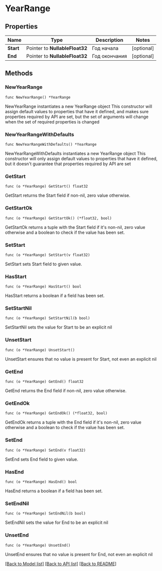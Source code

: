 # YearRange

## Properties

Name | Type | Description | Notes
------------ | ------------- | ------------- | -------------
**Start** | Pointer to **NullableFloat32** | Год начала | [optional] 
**End** | Pointer to **NullableFloat32** | Год окончания | [optional] 

## Methods

### NewYearRange

`func NewYearRange() *YearRange`

NewYearRange instantiates a new YearRange object
This constructor will assign default values to properties that have it defined,
and makes sure properties required by API are set, but the set of arguments
will change when the set of required properties is changed

### NewYearRangeWithDefaults

`func NewYearRangeWithDefaults() *YearRange`

NewYearRangeWithDefaults instantiates a new YearRange object
This constructor will only assign default values to properties that have it defined,
but it doesn't guarantee that properties required by API are set

### GetStart

`func (o *YearRange) GetStart() float32`

GetStart returns the Start field if non-nil, zero value otherwise.

### GetStartOk

`func (o *YearRange) GetStartOk() (*float32, bool)`

GetStartOk returns a tuple with the Start field if it's non-nil, zero value otherwise
and a boolean to check if the value has been set.

### SetStart

`func (o *YearRange) SetStart(v float32)`

SetStart sets Start field to given value.

### HasStart

`func (o *YearRange) HasStart() bool`

HasStart returns a boolean if a field has been set.

### SetStartNil

`func (o *YearRange) SetStartNil(b bool)`

 SetStartNil sets the value for Start to be an explicit nil

### UnsetStart
`func (o *YearRange) UnsetStart()`

UnsetStart ensures that no value is present for Start, not even an explicit nil
### GetEnd

`func (o *YearRange) GetEnd() float32`

GetEnd returns the End field if non-nil, zero value otherwise.

### GetEndOk

`func (o *YearRange) GetEndOk() (*float32, bool)`

GetEndOk returns a tuple with the End field if it's non-nil, zero value otherwise
and a boolean to check if the value has been set.

### SetEnd

`func (o *YearRange) SetEnd(v float32)`

SetEnd sets End field to given value.

### HasEnd

`func (o *YearRange) HasEnd() bool`

HasEnd returns a boolean if a field has been set.

### SetEndNil

`func (o *YearRange) SetEndNil(b bool)`

 SetEndNil sets the value for End to be an explicit nil

### UnsetEnd
`func (o *YearRange) UnsetEnd()`

UnsetEnd ensures that no value is present for End, not even an explicit nil

[[Back to Model list]](../README.md#documentation-for-models) [[Back to API list]](../README.md#documentation-for-api-endpoints) [[Back to README]](../README.md)


